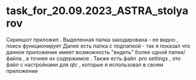 # task_for_20.09.2023_ASTRA_stolyarov
Скриншот приложил . Выделенная папка закодирована - ее видно , поиск функционирует
Далее есть папка с подпапкой - так я показал что данное приложение имеет возможность "видеть" более одной папки/файла , а точнее их содержимое . 
Также есть файл .pro settings , это файл с настройками для qtc , которые я использовал в своем приложении



